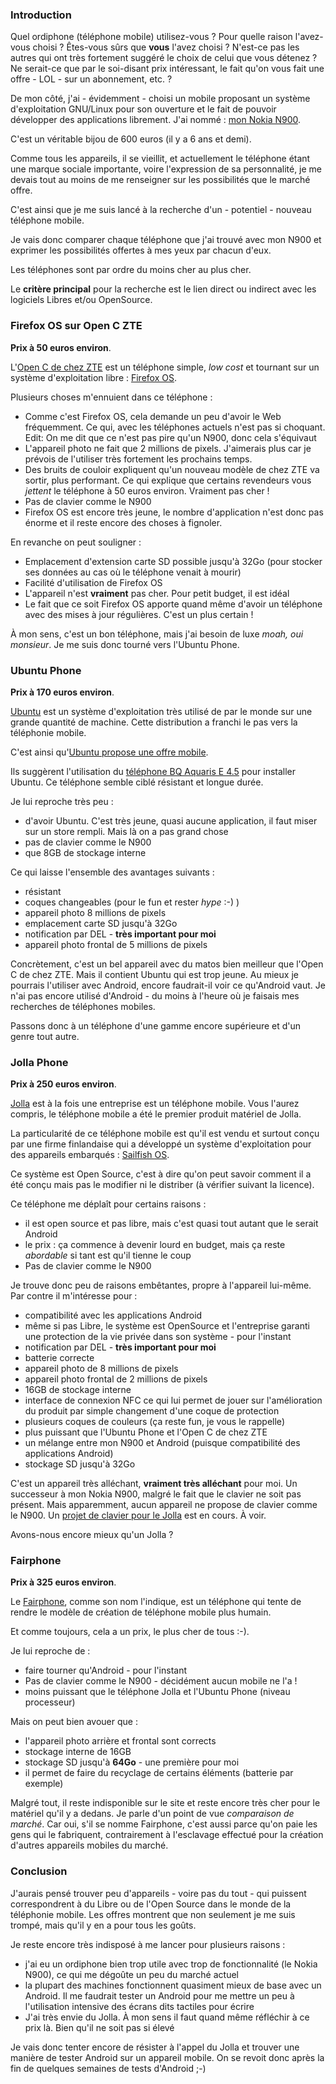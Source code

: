 ### Introduction

Quel ordiphone (téléphone mobile) utilisez-vous ? Pour quelle raison l'avez-vous choisi ? Êtes-vous sûrs que **vous** l'avez choisi ? N'est-ce pas les autres qui ont très fortement suggéré le choix de celui que vous détenez ? Ne serait-ce que par le soi-disant prix intéressant, le fait qu'on vous fait une offre - LOL - sur un abonnement, etc. ?

De mon côté, j'ai - évidemment - choisi un mobile proposant un système d'exploitation GNU/Linux pour son ouverture et le fait de pouvoir développer des applications librement. J'ai nommé : [mon Nokia N900](https://olivier.dossmann.net/wiki/materiel/nokia_n900 "En savoir plus sur les raisons qui me font apprécier le N900").

C'est un véritable bijou de 600 euros (il y a 6 ans et demi).

Comme tous les appareils, il se vieillit, et actuellement le téléphone étant une marque sociale importante, voire l'expression de sa personnalité, je me devais tout au moins de me renseigner sur les possibilités que le marché offre.

C'est ainsi que je me suis lancé à la recherche d'un - potentiel - nouveau téléphone mobile.

Je vais donc comparer chaque téléphone que j'ai trouvé avec mon N900 et exprimer les possibilités offertes à mes yeux par chacun d'eux.

Les téléphones sont par ordre du moins cher au plus cher.

Le **critère principal** pour la recherche est le lien direct ou indirect avec les logiciels Libres et/ou OpenSource.

### Firefox OS sur Open C ZTE

**Prix à 50 euros environ**.

L'[Open C de chez ZTE](http://www.ztefrance.com/smartphones/open-c/ "Découvrir l'Open C de chez ZTE") est un téléphone simple, *low cost* et tournant sur un système d'exploitation libre : [Firefox OS](https://www.mozilla.org/fr/firefox/os/ "En savoir plus sur le système d'exploitation Firefox").

Plusieurs choses m'ennuient dans ce téléphone : 

  * Comme c'est Firefox OS, cela demande un peu d'avoir le Web fréquemment. Ce qui, avec les téléphones actuels n'est pas si choquant. Edit: On me dit que ce n'est pas pire qu'un N900, donc cela s'équivaut
  * L'appareil photo ne fait que 2 millions de pixels. J'aimerais plus car je prévois de l'utiliser très fortement les prochains temps.
  * Des bruits de couloir expliquent qu'un nouveau modèle de chez ZTE va sortir, plus performant. Ce qui explique que certains revendeurs vous *jettent* le téléphone à 50 euros environ. Vraiment pas cher !
  * Pas de clavier comme le N900
  * Firefox OS est encore très jeune, le nombre d'application n'est donc pas énorme et il reste encore des choses à fignoler.

En revanche on peut souligner : 

  * Emplacement d'extension carte SD possible jusqu'à 32Go (pour stocker ses données au cas où le téléphone venait à mourir)
  * Facilité d'utilisation de Firefox OS
  * L'appareil n'est **vraiment** pas cher. Pour petit budget, il est idéal
  * Le fait que ce soit Firefox OS apporte quand même d'avoir un téléphone avec des mises à jour régulières. C'est un plus certain !

À mon sens, c'est un bon téléphone, mais j'ai besoin de luxe *moah, oui monsieur*. Je me suis donc tourné vers l'Ubuntu Phone.

### Ubuntu Phone

**Prix à 170 euros environ**.

[Ubuntu](http://doc.ubuntu-fr.org/ubuntu_distribution "Découvrir ce qu'est Ubuntu") est un système d'exploitation très utilisé de par le monde sur une grande quantité de machine. Cette distribution a franchi le pas vers la téléphonie mobile.

C'est ainsi qu'[Ubuntu propose une offre mobile](http://www.ubuntu.com/phone "En savoir plus sur l'offre mobile d'Ubuntu").

Ils suggèrent l'utilisation du [téléphone BQ Aquaris E 4.5](http://www.bq.com/gb/products/aquaris-e4-5.html "Voir le téléphone BQ Aquaris E4.5") pour installer Ubuntu. Ce téléphone semble ciblé résistant et longue durée.

Je lui reproche très peu : 

  * d'avoir Ubuntu. C'est très jeune, quasi aucune application, il faut miser sur un store rempli. Mais là on a pas grand chose
  * pas de clavier comme le N900
  * que 8GB de stockage interne

Ce qui laisse l'ensemble des avantages suivants : 

  * résistant
  * coques changeables (pour le fun et rester *hype* :-) )
  * appareil photo 8 millions de pixels
  * emplacement carte SD jusqu'à 32Go
  * notification par DEL - **très important pour moi**
  * appareil photo frontal de 5 millions de pixels

Concrètement, c'est un bel appareil avec du matos bien meilleur que l'Open C de chez ZTE. Mais il contient Ubuntu qui est trop jeune. Au mieux je pourrais l'utiliser avec Android, encore faudrait-il voir ce qu'Android vaut. Je n'ai pas encore utilisé d'Android - du moins à l'heure où je faisais mes recherches de téléphones mobiles.

Passons donc à un téléphone d'une gamme encore supérieure et d'un genre tout autre.

### Jolla Phone

**Prix à 250 euros environ**.

[Jolla](https://jolla.com/jolla/ "En savoir plus sur Jolla") est à la fois une entreprise est un téléphone mobile. Vous l'aurez compris, le téléphone mobile a été le premier produit matériel de Jolla.

La particularité de ce téléphone mobile est qu'il est vendu et surtout conçu par une firme finlandaise qui a développé un système d'exploitation pour des appareils embarqués : [Sailfish OS](https://sailfishos.org/ "En savoir plus sur Sailfish OS").

Ce système est Open Source, c'est à dire qu'on peut savoir comment il a été conçu mais pas le modifier ni le distriber (à vérifier suivant la licence).

Ce téléphone me déplaît pour certains raisons : 

  * il est open source et pas libre, mais c'est quasi tout autant que le serait Android
  * le prix : ça commence à devenir lourd en budget, mais ça reste *abordable* si tant est qu'il tienne le coup
  * Pas de clavier comme le N900

Je trouve donc peu de raisons embêtantes, propre à l'appareil lui-même. Par contre il m'intéresse pour : 

  * compatibilité avec les applications Android
  * même si pas Libre, le système est OpenSource et l'entreprise garanti une protection de la vie privée dans son système - pour l'instant
  * notification par DEL - **très important pour moi**
  * batterie correcte
  * appareil photo de 8 millions de pixels
  * appareil photo frontal de 2 millions de pixels
  * 16GB de stockage interne
  * interface de connexion NFC ce qui lui permet de jouer sur l'amélioration du produit par simple changement d'une coque de protection
  * plusieurs coques de couleurs (ça reste fun, je vous le rappelle)
  * plus puissant que l'Ubuntu Phone et l'Open C de chez ZTE
  * un mélange entre mon N900 et Android (puisque compatibilité des applications Android)
  * stockage SD jusqu'à 32Go

C'est un appareil très alléchant, **vraiment très alléchant** pour moi. Un successeur à mon Nokia N900, malgré le fait que le clavier ne soit pas présent. Mais apparemment, aucun appareil ne propose de clavier comme le N900. Un [projet de clavier pour le Jolla](https://www.kickstarter.com/projects/2028347278/tohkbd-the-other-half-keyboard-for-your-jolla "En savoir plus sur le projet de clavier pour le Jolla") est en cours. À voir.

Avons-nous encore mieux qu'un Jolla ?

### Fairphone

**Prix à 325 euros environ**.

Le [Fairphone](http://www.fairphone.com/ "Découvrir le Fairphone"), comme son nom l'indique, est un téléphone qui tente de rendre le modèle de création de téléphone mobile plus humain.

Et comme toujours, cela a un prix, le plus cher de tous :-).

Je lui reproche de : 

  * faire tourner qu'Android - pour l'instant
  * Pas de clavier comme le N900 - décidément aucun mobile ne l'a !
  * moins puissant que le téléphone Jolla et l'Ubuntu Phone (niveau processeur)

Mais on peut bien avouer que : 

  * l'appareil photo arrière et frontal sont corrects
  * stockage interne de 16GB
  * stockage SD jusqu'à **64Go** - une première pour moi
  * il permet de faire du recyclage de certains éléments (batterie par exemple)

Malgré tout, il reste indisponible sur le site et reste encore très cher pour le matériel qu'il y a dedans. Je parle d'un point de vue *comparaison de marché*. Car oui, s'il se nomme Fairphone, c'est aussi parce qu'on paie les gens qui le fabriquent, contrairement à l'esclavage effectué pour la création d'autres appareils mobiles du marché.

### Conclusion

J'aurais pensé trouver peu d'appareils - voire pas du tout - qui puissent correspondrent à du Libre ou de l'Open Source dans le monde de la téléphonie mobile. Les offres montrent que non seulement je me suis trompé, mais qu'il y en a pour tous les goûts.

Je reste encore très indisposé à me lancer pour plusieurs raisons : 

  * j'ai eu un ordiphone bien trop utile avec trop de fonctionnalité (le Nokia N900), ce qui me dégoûte un peu du marché actuel
  * la plupart des machines fonctionnent quasiment mieux de base avec un Android. Il me faudrait tester un Android pour me mettre un peu à l'utilisation intensive des écrans dits tactiles pour écrire
  * J'ai très envie du Jolla. À mon sens il faut quand même réfléchir à ce prix là. Bien qu'il ne soit pas si élevé

Je vais donc tenter encore de résister à l'appel du Jolla et trouver une manière de tester Android sur un appareil mobile. On se revoit donc après la fin de quelques semaines de tests d'Android ;-)
